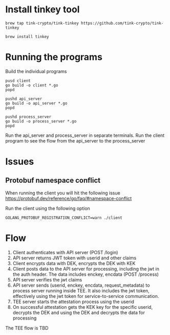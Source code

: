 # Install tinkey tool

```
brew tap tink-crypto/tink-tinkey https://github.com/tink-crypto/tink-tinkey

brew install tinkey
```

# Running the programs

Build the individual programs

```
pusd client
go build -o client *.go
popd

pushd api_server
go build -o api_server *.go
popd

pushd process_server
go build -o process_server *.go
popd

```

Run the api_server and process_server in separate terminals.
Run the client program to see the flow from the api_server to the process_server

# Issues

## Protobuf namespace conflict
When running the client you will hit the following issue 
https://protobuf.dev/reference/go/faq/#namespace-conflict

Run the client using the following option
```
GOLANG_PROTOBUF_REGISTRATION_CONFLICT=warn ./client
```

# Flow

1. Client authenticates with API server (POST /login)
2. API server returns JWT token with userid and other claims
3. Client encrypts data with DEK, encrypts the DEK with KEK
4. Client posts data to the API server for processing, including the jwt in the auth header. The data includes enckey, encdata (POST /process)
5. API server verifies the jwt claims 
6. API server sends (userid, enckey, encdata, request_metadata) to process server running inside TEE. It also includes the jwt token, effectively using the jwt token for service-to-service communication.
7. TEE server starts the attestation process using the userid 
8. On successful attestation gets the KEK key for the specific userid, decrypts the DEK and using the DEK and decrypts the data for processing

The TEE flow is TBD